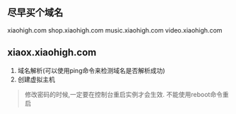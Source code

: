 ## 尽早买个域名
xiaohigh.com
shop.xiaohigh.com
music.xiaohigh.com
video.xiaohigh.com


## xiaox.xiaohigh.com
1. 域名解析(可以使用ping命令来检测域名是否解析成功)
2. 创建虚拟主机

> 修改密码的时候,一定要在控制台重启实例才会生效. 不能使用reboot命令重启


